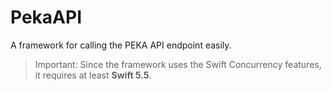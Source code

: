 #  PekaAPI

A framework for calling the PEKA API endpoint easily.

> Important: Since the framework uses the Swift Concurrency features, it requires at least **Swift 5.5**. 

